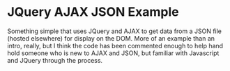 JQuery AJAX JSON Example
========================

Something simple that uses JQuery and AJAX to get data from a JSON file (hosted elsewhere) for display on the DOM. More of an example than an intro, really, but I think the code has been commented enough to help hand hold someone who is new to AJAX and JSON, but familiar with Javascript and JQuery through the process.
